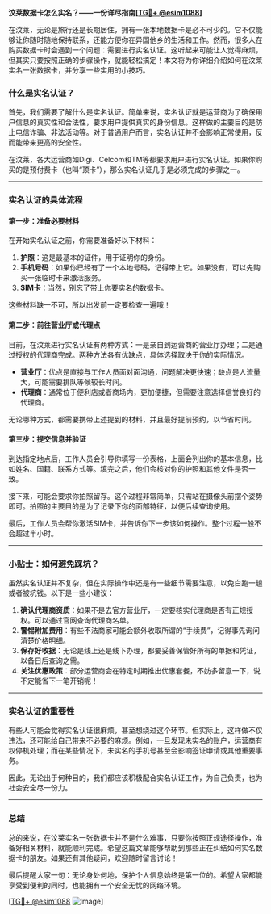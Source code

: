 **汶莱数据卡怎么实名？——一份详尽指南[[TG💪+ @esim1088](https://t.me/s/esim1088)]**

在汶莱，无论是旅行还是长期居住，拥有一张本地数据卡是必不可少的。它不仅能够让你随时随地保持联系，还能方便你在异国他乡的生活和工作。然而，很多人在购买数据卡时会遇到一个问题：需要进行实名认证。这听起来可能让人觉得麻烦，但其实只要按照正确的步骤操作，就能轻松搞定！本文将为你详细介绍如何在汶莱实名一张数据卡，并分享一些实用的小技巧。

### 什么是实名认证？

首先，我们需要了解什么是实名认证。简单来说，实名认证就是运营商为了确保用户信息的真实性和合法性，要求用户提供真实的身份信息。这样做的主要目的是防止电信诈骗、非法活动等。对于普通用户而言，实名认证并不会影响正常使用，反而能带来更高的安全性。

在汶莱，各大运营商如Digi、Celcom和TM等都要求用户进行实名认证。如果你购买的是预付费卡（也叫“顶卡”），那么实名认证几乎是必须完成的步骤之一。

---

### 实名认证的具体流程

#### 第一步：准备必要材料

在开始实名认证之前，你需要准备好以下材料：

1. **护照**：这是最基本的证件，用于证明你的身份。
2. **手机号码**：如果你已经有了一个本地号码，记得带上它。如果没有，可以先购买一张临时卡来激活服务。
3. **SIM卡**：当然，别忘了带上你要实名的数据卡。

这些材料缺一不可，所以出发前一定要检查一遍哦！

#### 第二步：前往营业厅或代理点

目前，在汶莱进行实名认证有两种方式：一是亲自到运营商的营业厅办理；二是通过授权的代理商完成。两种方法各有优缺点，具体选择取决于你的实际情况。

- **营业厅**：优点是直接与工作人员面对面沟通，问题解决更快速；缺点是人流量大，可能需要排队等候较长时间。
- **代理商**：通常位于便利店或者商场内，更加便捷，但需要注意选择信誉良好的代理商。

无论哪种方式，都需要携带上述提到的材料，并且最好提前预约，以节省时间。

#### 第三步：提交信息并验证

到达指定地点后，工作人员会引导你填写一份表格，上面会列出你的基本信息，比如姓名、国籍、联系方式等。填完之后，他们会核对你的护照和其他文件是否一致。

接下来，可能会要求你拍照留存。这个过程非常简单，只需站在摄像头前摆个姿势即可。拍照的主要目的是为了记录下你的面部特征，以便后续查询使用。

最后，工作人员会帮你激活SIM卡，并告诉你下一步该如何操作。整个过程一般不会超过半小时。

---

### 小贴士：如何避免踩坑？

虽然实名认证并不复杂，但在实际操作中还是有一些细节需要注意，以免白跑一趟或者被坑钱。以下是一些小建议：

1. **确认代理商资质**：如果不是去官方营业厅，一定要核实代理商是否有正规授权。可以通过官网查询代理商名单。
2. **警惕附加费用**：有些不法商家可能会额外收取所谓的“手续费”，记得事先询问清楚价格明细。
3. **保存好收据**：无论是线上还是线下办理，都要妥善保管好所有的单据和凭证，以备日后查询之需。
4. **关注优惠政策**：部分运营商会在特定时期推出优惠套餐，不妨多留意一下，说不定能省下一笔开销呢！

---

### 实名认证的重要性

有些人可能会觉得实名认证很麻烦，甚至想绕过这个环节。但实际上，这样做不仅违法，还可能给自己带来不必要的麻烦。例如，一旦发现未实名的账户，运营商有权停机处理；而在某些情况下，未实名的手机号甚至会影响签证申请或其他重要事务。

因此，无论出于何种目的，我们都应该积极配合实名认证工作，为自己负责，也为社会安全尽一份力。

---

### 总结

总的来说，在汶莱实名一张数据卡并不是什么难事，只要你按照正规途径操作，准备好相关材料，就能顺利完成。希望这篇文章能够帮助到那些正在纠结如何实名数据卡的朋友。如果还有其他疑问，欢迎随时留言讨论！

最后提醒大家一句：无论身处何地，保护个人信息始终是第一位的。希望大家都能享受到便利的同时，也能拥有一个安全无忧的网络环境。

[[TG💪+ @esim1088](https://t.me/s/esim1088) ![Image](https://i.postimg.cc/4NQfJmqS/Snipaste-2025-05-13-00-14-12.png)]